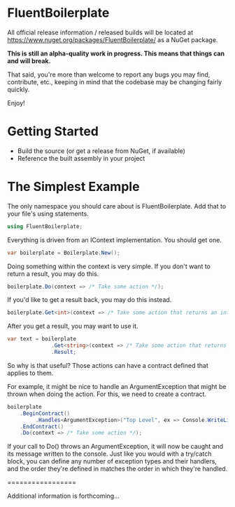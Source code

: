 FluentBoilerplate
=================

All official release information / released builds will be located at https://www.nuget.org/packages/FluentBoilerplate/ as a NuGet package.

**This is still an alpha-quality work in progress. This means that things can and will break.**

That said, you're more than welcome to report any bugs you may find, contribute, etc., keeping in mind that the codebase may be changing fairly quickly.

Enjoy!

Getting Started
=================

- Build the source (or get a release from NuGet, if available)
- Reference the built assembly in your project

The Simplest Example
=================

The only namespace you should care about is FluentBoilerplate. Add that to your file's using statements.

```C#
using FluentBoilerplate;
```

Everything is driven from an IContext implementation. You should get one.

```C#
var boilerplate = Boilerplate.New();
```

Doing something within the context is very simple. If you don't want to return a result, you may do this.

```C#
boilerplate.Do(context => /* Take some action */);
```

If you'd like to get a result back, you may do this instead.

```C#
boilerplate.Get<int>(context => /* Take some action that returns an integer */);
```

After you get a result, you may want to use it.

```C#
var text = boilerplate
              .Get<string>(context => /* Take some action that returns a string */)
              .Result;
```

So why is that useful? Those actions can have a contract defined that applies to them.

For example, it might be nice to handle an ArgumentException that might be thrown when doing the action. For this, we need to create a contract.

```C#
boilerplate
    .BeginContract()
         .Handles<ArgumentException>("Top Level", ex => Console.WriteLine(ex.Message))
    .EndContract()
    .Do(context => /* Take some action */);
```

If your call to Do() throws an ArgumentException, it will now be caught and its message written to the console. Just like you would with a try/catch block, you can define any number of exception types and their handlers, and the order they're defined in matches the order in which they're handled.

=================

Additional information is forthcoming...

